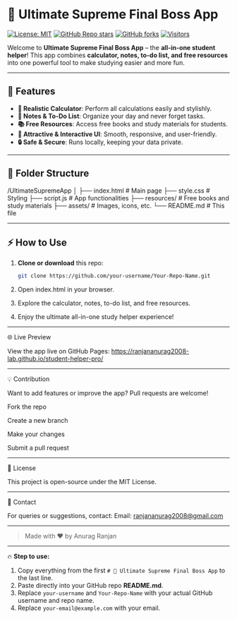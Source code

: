  # 🌟 Ultimate Supreme Final Boss App

[![License: MIT](https://img.shields.io/badge/License-MIT-yellow.svg)](https://opensource.org/licenses/MIT)
[![GitHub Repo stars](https://img.shields.io/github/stars/your-username/Your-Repo-Name?style=social)](https://github.com/your-username/Your-Repo-Name/stargazers)
[![GitHub forks](https://img.shields.io/github/forks/your-username/Your-Repo-Name?style=social)](https://github.com/your-username/Your-Repo-Name/network)
[![Visitors](https://visitor-badge.glitch.me/badge?page_id=your-username.Your-Repo-Name)](https://github.com/your-username/Your-Repo-Name)

Welcome to **Ultimate Supreme Final Boss App** – the **all-in-one student helper**! This app combines **calculator, notes, to-do list, and free resources** into one powerful tool to make studying easier and more fun.  

---

## 🚀 Features

- **🧮 Realistic Calculator**: Perform all calculations easily and stylishly.  
- **📝 Notes & To-Do List**: Organize your day and never forget tasks.  
- **📚 Free Resources**: Access free books and study materials for students.  
- **🎨 Attractive & Interactive UI**: Smooth, responsive, and user-friendly.  
- **🔒 Safe & Secure**: Runs locally, keeping your data private.  

---

## 📂 Folder Structure

/UltimateSupremeApp │ ├── index.html       # Main page ├── style.css        # Styling ├── script.js        # App functionalities ├── resources/       # Free books and study materials ├── assets/          # Images, icons, etc. └── README.md        # This file

---

## ⚡ How to Use

1. **Clone or download** this repo:  
   ```bash
   git clone https://github.com/your-username/Your-Repo-Name.git

2. Open index.html in your browser.


3. Explore the calculator, notes, to-do list, and free resources.


4. Enjoy the ultimate all-in-one study helper experience!




---

🌐 Live Preview

View the app live on GitHub Pages:
https://ranjananurag2008-lab.github.io/student-helper-pro/


---

💡 Contribution

Want to add features or improve the app? Pull requests are welcome!

Fork the repo

Create a new branch

Make your changes

Submit a pull request



---

📜 License

This project is open-source under the MIT License.


---

🙌 Contact

For queries or suggestions, contact:
Email: ranjananurag2008@gmail.com


---

> Made with ❤️ by Anurag Ranjan



---

🔥 **Step to use:**  

1. Copy everything from the first `# 🌟 Ultimate Supreme Final Boss App` to the last line.  
2. Paste directly into your GitHub repo **README.md**.  
3. Replace `your-username` and `Your-Repo-Name` with your actual GitHub username and repo name.  
4. Replace `your-email@example.com` with your email.  

